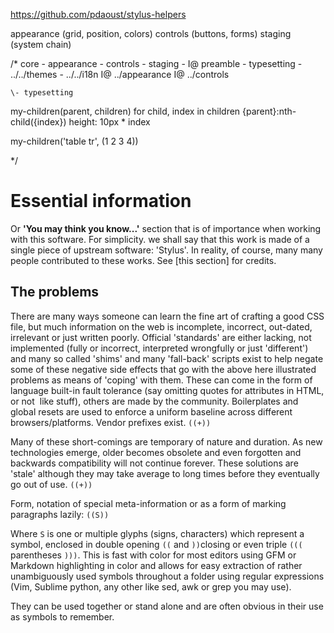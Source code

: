 
https://github.com/pdaoust/stylus-helpers


appearance (grid, position, colors)
controls (buttons, forms)
staging (system chain)


/*
 core
    \- appearance
    \- controls
    \- staging -
                I@ preamble
                           - typesetting
                           - ../../themes
                           - ../../i18n
                I@ ../appearance
                I@ ../controls
                
    
    \- typesetting


my-children(parent, children)
    for child, index in children
        {parent}:nth-child({index})
            height: 10px * index

my-children('table tr', (1 2 3 4))

*/

# Essential information

Or **'You may think you know...'** section that is of importance when working with
this software. For simplicity. we shall say that this work is made of a single
piece of upstream software: 'Stylus'. In reality, of course, many many people
contributed to these works. See [this section] for credits.

## The problems

There are many ways someone can learn the fine art of crafting a good CSS file,
 but much information on the web is incomplete, incorrect, out-dated, irrelevant
 or just written poorly. Official 'standards' are either lacking, not implemented
 (fully or incorrect, interpreted wrongfully or just 'different') and many so
 called 'shims' and many 'fall-back' scripts exist to help negate some of these
 negative side effects that go with the above here illustrated problems as means
 of 'coping' with them. These can come in the form of language built-in fault
 tolerance (say omitting quotes for attributes in HTML, or not <img> </img> like
 stuff), others are made by the community. Boilerplates and global resets are
 used to enforce a uniform baseline across different browsers/platforms.
 Vendor prefixes exist. 
`((+))`

Many of these short-comings are temporary of nature and duration. As new
 technologies emerge, older becomes obsolete and even forgotten and backwards
 compatibility will not continue forever. These solutions are 'stale' although
 they may take average to long times before they eventually go out of use.
`((+))`

Form, notation of special meta-information or as a form of marking paragraphs
lazily: ``((S))``

Where `S` is one or multiple glyphs (signs, characters) which represent a
symbol, enclosed in double opening `((` and `))`closing or even triple `(((`
parentheses `)))`. This is fast with color for most editors using GFM or
Markdown highlighting in color and allows for easy extraction of rather
unambiguously used symbols throughout a folder using regular expressions
(Vim, Sublime python, any other like sed, awk or grep you may use).

They can be used together or stand alone and are often obvious in their use as
symbols to remember.

